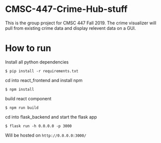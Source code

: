 # CMSC-447-Crime-Hub-stuff
This is the group project for CMSC 447 Fall 2019. The crime visualizer will pull from existing crime data and display relevent data on a GUI.

# How to run
Install all python dependencies
```
$ pip install -r requirements.txt
```
cd into react_frontend and install npm
```
$ npm install
```
build react component
```
$ npm run build
```
cd into flask_backend and start the flask app
```
$ flask run -h 0.0.0.0 -p 3000
```

Will be hosted on `http://0.0.0.0:3000/`
